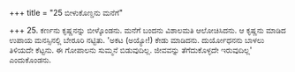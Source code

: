 +++
title = "25 ಬೀಳುಕೊಣ್ಡನು ಮನೆಗೆ"

+++
25. ಕರ್ಣನು ಕೃಷ್ಣನನ್ನು ಬೀಳ್ಕೊಂಡನು. ಮನೆಗೆ ಬಂದನು ವಿಶಾಲಮತಿ ಆಲೋಚಿಸಿದನು. ಆ ಕೃಷ್ಣನು ಮಾಡಿದ ಉಪಾಯ ಮನಸ್ಸಿನಲ್ಲಿ ಬೇರೂರಿ ನಟ್ಟಿತು. 'ಅಕಟ (ಅಯ್ಯೋ!) ಕೇಡು ಮಾಡಿದನು. ದುರ್ಯೋಧನನು ಬಾಳಲು ತಿಳಿಯದೇ ಕೆಟ್ಟನು. ಈ ಗೋಪಾಲನು ಸುಮ್ಮನೆ ಬಿಡುವುದಿಲ್ಲ. ಜೀವವನ್ನು ತೆಗೆದುಕೊಳ್ಳದೇ ಇರುವುದಿಲ್ಲ' ಎಂದುಕೊಂಡನು.